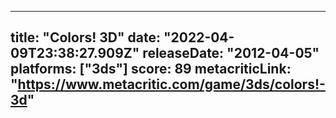 
---
title: "Colors! 3D"
date: "2022-04-09T23:38:27.909Z"
releaseDate: "2012-04-05"
platforms: ["3ds"]
score: 89
metacriticLink: "https://www.metacritic.com/game/3ds/colors!-3d"
---
